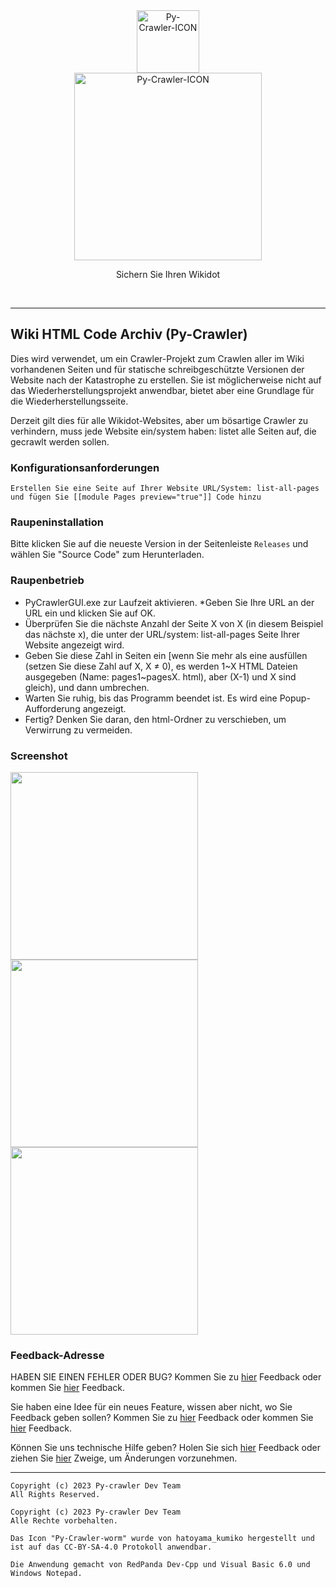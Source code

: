 <div class="center" align="center">
  <a href="#">
    <img alt="Py-Crawler-ICON" src="https://helloosdisk.wikidot.com/local--files/file:github/Pyc" width="100px">
  </a><br/>
  <img alt="Py-Crawler-ICON" src="https://helloosdisk.wikidot.com/local--files/file:github/pyctext.png" width="300px">
  <p>Sichern Sie Ihren Wikidot</p>
  <img alt="" src="https://img.shields.io/github/license/HelloOSMe/Py-crawler">&nbsp;&nbsp;<img alt="" src="https://img.shields.io/github/v/release/HelloOSMe/Py-Crawler?include_prereleases">&nbsp;&nbsp;<img alt="" src="https://img.shields.io/github/stars/HelloOSMe/Py-crawler">
</div>

----------

## Wiki HTML Code Archiv (Py-Crawler)

Dies wird verwendet, um ein Crawler-Projekt zum Crawlen aller im Wiki vorhandenen Seiten und für statische schreibgeschützte Versionen der Website nach der Katastrophe zu erstellen. Sie ist möglicherweise nicht auf das Wiederherstellungsprojekt anwendbar, bietet aber eine Grundlage für die Wiederherstellungsseite.

Derzeit gilt dies für alle Wikidot-Websites, aber um bösartige Crawler zu verhindern, muss jede Website ein/system haben: listet alle Seiten auf, die gecrawlt werden sollen.

### **Konfigurationsanforderungen**

```
Erstellen Sie eine Seite auf Ihrer Website URL/System: list-all-pages und fügen Sie [[module Pages preview="true"]] Code hinzu
```

### **Raupeninstallation**
Bitte klicken Sie auf die neueste Version in der Seitenleiste `Releases` und wählen Sie "Source Code" zum Herunterladen.

### **Raupenbetrieb**
* PyCrawlerGUI.exe zur Laufzeit aktivieren.
 *Geben Sie Ihre URL an der URL ein und klicken Sie auf OK.
* Überprüfen Sie die nächste Anzahl der Seite X von X (in diesem Beispiel das nächste x), die unter der URL/system: list-all-pages Seite Ihrer Website angezeigt wird.
* Geben Sie diese Zahl in Seiten ein [wenn Sie mehr als eine ausfüllen (setzen Sie diese Zahl auf X, X ≠ 0), es werden 1~X HTML Dateien ausgegeben (Name: pages1~pagesX. html), aber (X-1) und X sind gleich), und dann umbrechen.
* Warten Sie ruhig, bis das Programm beendet ist. Es wird eine Popup-Aufforderung angezeigt.
* Fertig? Denken Sie daran, den html-Ordner zu verschieben, um Verwirrung zu vermeiden.

### **Screenshot**
<img alt="" src="https://s1.ax1x.com/2023/02/20/pSXVpQJ.jpg" width="300px">  
<img alt="" src="https://s1.ax1x.com/2023/02/20/pSXExWF.jpg" width="300px">  
<img alt="" src="https://s1.ax1x.com/2023/02/20/pSXEzz4.jpg" width="300px">

### **Feedback-Adresse**


HABEN SIE EINEN FEHLER ODER BUG? Kommen Sie zu [hier](http://ld-private-website.wikidot.com/forum/c-7602918/pyc) Feedback oder kommen Sie [hier](https://github.com/HelloOSMe/Py-crawler/issues) Feedback.

Sie haben eine Idee für ein neues Feature, wissen aber nicht, wo Sie Feedback geben sollen? Kommen Sie zu [hier](http://ld-private-website.wikidot.com/forum/t-15402049/pyc-1-1-0-1-9) Feedback oder kommen Sie [hier](https://github.com/HelloOSMe/Py-crawler/issues) Feedback.

Können Sie uns technische Hilfe geben? Holen Sie sich [hier](http://ld-private-website.wikidot.com/forum/c-7602920/) Feedback oder ziehen Sie [hier](https://github.com/HelloOSMe/Py-crawler/fork) Zweige, um Änderungen vorzunehmen.

----------

```
Copyright (c) 2023 Py-crawler Dev Team
All Rights Reserved.

Copyright (c) 2023 Py-crawler Dev Team
Alle Rechte vorbehalten.

Das Icon "Py-Crawler-worm" wurde von hatoyama_kumiko hergestellt und ist auf das CC-BY-SA-4.0 Protokoll anwendbar.

Die Anwendung gemacht von RedPanda Dev-Cpp und Visual Basic 6.0 und Windows Notepad.
```
